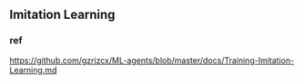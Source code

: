 ## Imitation Learning


### ref 
https://github.com/gzrjzcx/ML-agents/blob/master/docs/Training-Imitation-Learning.md
